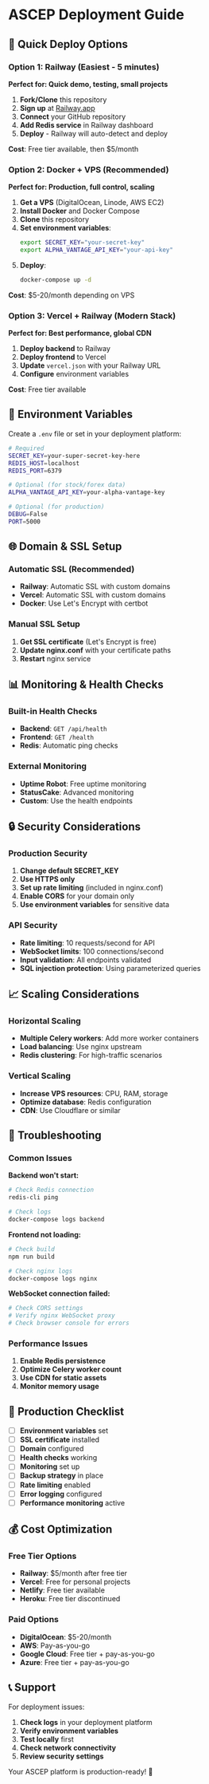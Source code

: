 # ASCEP Deployment Guide

## 🚀 Quick Deploy Options

### Option 1: Railway (Easiest - 5 minutes)
**Perfect for: Quick demo, testing, small projects**

1. **Fork/Clone** this repository
2. **Sign up** at [Railway.app](https://railway.app)
3. **Connect** your GitHub repository
4. **Add Redis service** in Railway dashboard
5. **Deploy** - Railway will auto-detect and deploy

**Cost**: Free tier available, then $5/month

### Option 2: Docker + VPS (Recommended)
**Perfect for: Production, full control, scaling**

1. **Get a VPS** (DigitalOcean, Linode, AWS EC2)
2. **Install Docker** and Docker Compose
3. **Clone** this repository
4. **Set environment variables**:
   ```bash
   export SECRET_KEY="your-secret-key"
   export ALPHA_VANTAGE_API_KEY="your-api-key"
   ```
5. **Deploy**:
   ```bash
   docker-compose up -d
   ```

**Cost**: $5-20/month depending on VPS

### Option 3: Vercel + Railway (Modern Stack)
**Perfect for: Best performance, global CDN**

1. **Deploy backend** to Railway
2. **Deploy frontend** to Vercel
3. **Update** `vercel.json` with your Railway URL
4. **Configure** environment variables

**Cost**: Free tier available

## 🔧 Environment Variables

Create a `.env` file or set in your deployment platform:

```bash
# Required
SECRET_KEY=your-super-secret-key-here
REDIS_HOST=localhost
REDIS_PORT=6379

# Optional (for stock/forex data)
ALPHA_VANTAGE_API_KEY=your-alpha-vantage-key

# Optional (for production)
DEBUG=False
PORT=5000
```

## 🌐 Domain & SSL Setup

### Automatic SSL (Recommended)
- **Railway**: Automatic SSL with custom domains
- **Vercel**: Automatic SSL with custom domains
- **Docker**: Use Let's Encrypt with certbot

### Manual SSL Setup
1. **Get SSL certificate** (Let's Encrypt is free)
2. **Update nginx.conf** with your certificate paths
3. **Restart** nginx service

## 📊 Monitoring & Health Checks

### Built-in Health Checks
- **Backend**: `GET /api/health`
- **Frontend**: `GET /health`
- **Redis**: Automatic ping checks

### External Monitoring
- **Uptime Robot**: Free uptime monitoring
- **StatusCake**: Advanced monitoring
- **Custom**: Use the health endpoints

## 🔒 Security Considerations

### Production Security
1. **Change default SECRET_KEY**
2. **Use HTTPS only**
3. **Set up rate limiting** (included in nginx.conf)
4. **Enable CORS** for your domain only
5. **Use environment variables** for sensitive data

### API Security
- **Rate limiting**: 10 requests/second for API
- **WebSocket limits**: 100 connections/second
- **Input validation**: All endpoints validated
- **SQL injection protection**: Using parameterized queries

## 📈 Scaling Considerations

### Horizontal Scaling
- **Multiple Celery workers**: Add more worker containers
- **Load balancing**: Use nginx upstream
- **Redis clustering**: For high-traffic scenarios

### Vertical Scaling
- **Increase VPS resources**: CPU, RAM, storage
- **Optimize database**: Redis configuration
- **CDN**: Use Cloudflare or similar

## 🐛 Troubleshooting

### Common Issues

**Backend won't start:**
```bash
# Check Redis connection
redis-cli ping

# Check logs
docker-compose logs backend
```

**Frontend not loading:**
```bash
# Check build
npm run build

# Check nginx logs
docker-compose logs nginx
```

**WebSocket connection failed:**
```bash
# Check CORS settings
# Verify nginx WebSocket proxy
# Check browser console for errors
```

### Performance Issues
1. **Enable Redis persistence**
2. **Optimize Celery worker count**
3. **Use CDN for static assets**
4. **Monitor memory usage**

## 🚀 Production Checklist

- [ ] **Environment variables** set
- [ ] **SSL certificate** installed
- [ ] **Domain** configured
- [ ] **Health checks** working
- [ ] **Monitoring** set up
- [ ] **Backup strategy** in place
- [ ] **Rate limiting** enabled
- [ ] **Error logging** configured
- [ ] **Performance monitoring** active

## 💰 Cost Optimization

### Free Tier Options
- **Railway**: $5/month after free tier
- **Vercel**: Free for personal projects
- **Netlify**: Free tier available
- **Heroku**: Free tier discontinued

### Paid Options
- **DigitalOcean**: $5-20/month
- **AWS**: Pay-as-you-go
- **Google Cloud**: Free tier + pay-as-you-go
- **Azure**: Free tier + pay-as-you-go

## 📞 Support

For deployment issues:
1. **Check logs** in your deployment platform
2. **Verify environment variables**
3. **Test locally** first
4. **Check network connectivity**
5. **Review security settings**

Your ASCEP platform is production-ready! 🎉 